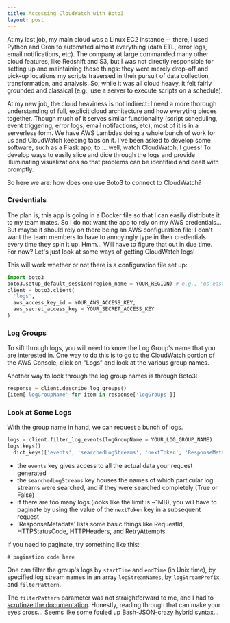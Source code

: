 ```yaml
---
title: Accessing CloudWatch with Boto3
layout: post
---
```


At my last job, my main cloud was a Linux EC2 instance -- there, I used Python and Cron to automated almost everything
(data ETL, error logs, email notifications, etc).  The company at large commanded many other cloud features, like Redshift and S3, 
but I was not directly responsible for setting up and maintaining those things: they were merely drop-off and pick-up locations
my scripts traversed in their pursuit of data collection, transformation, and analysis.  So, while it was all cloud heavy, 
it felt fairly grounded and classical (e.g., use a server to execute scripts on a schedule).

At my new job, the cloud heaviness is not indirect: I need a more thorough understanding of full, explicit cloud 
architecture and how everyting pieces together.  Though much of it serves similar functionality (script scheduling, 
event triggering, error logs, email notifactions, etc), most of it is in a serverless form.  We have AWS Lambdas doing
a whole bunch of work for us and CloudWatch keeping tabs on it.  I've been asked to develop some software, such as
a Flask app, to ... well, watch CloudWatch, I guess!  To develop ways to easily slice and dice through the logs and provide
illuminating visualizations so that problems can be identified and dealt with promptly.

So here we are: how does one use Boto3 to connect to CloudWatch?

### Credentials
The plan is, this app is going in a Docker file so that I can easily distribute it to my team mates.  So I
do not want the app to rely on my AWS credentials...  But maybe it should rely on there being an AWS 
configuration file: I don't want the team members to have to annoyingly type in their credentials every time
they spin it up.  Hmm... Will have to figure that out in due time.  For now?  Let's just look at
some ways of getting CloudWatch logs!

This will work whether or not there is a configuration file set up:
```python
import boto3
boto3.setup_default_session(region_name = YOUR_REGION) # e.g., 'us-east-1'
client = boto3.client(
  'logs',
  aws_access_key_id = YOUR_AWS_ACCESS_KEY,
  aws_secret_access_key = YOUR_SECRET_ACCESS_KEY
)
```

### Log Groups 
To sift through logs, you will need to know the Log Group's name that you are interested in.  One way 
to do this is to go to the CloudWatch portion of the AWS Console, click on "Logs" and look at the various group names.

Another way to look through the log group names is through Boto3:
```python
response = client.describe_log_groups()
[item['logGroupName' for item in response['logGroups']]
```


### Look at Some Logs
With the group name in hand, we can request a bunch of logs.

```python
logs = client.filter_log_events(logGroupName = YOUR_LOG_GROUP_NAME)
logs.keys()
  dict_keys(['events', 'searchedLogStreams', 'nextToken', 'ResponseMetadata'])
```

* the  `events` key gives access to all the actual data your request generated
* the `searchedLogStreams` key houses the names of which particular log streams were searched, and if they were searched completely (True or False) 
* if there are too many logs (looks like the limit is ~1MB), you will have to paginate by using the value of the `nextToken` key in a subsequent request
* 'ResponseMetadata' lists some basic things like RequestId, HTTPStatusCode, HTTPHeaders, and RetryAttempts

If you need to paginate, try something like this:
```
# pagination code here
```

One can filter the group's logs by `startTime` and `endTime` (in Unix time), by specified log stream names in an 
array `logStreamNames`, by `logStreamPrefix`, and `filterPattern`.

The `filterPattern` parameter was not straightforward to me, and I had to [scrutinze the documentation](https://docs.aws.amazon.com/AmazonCloudWatch/latest/logs/FilterAndPatternSyntax.html). Honestly, reading through
that can make your eyes cross... Seems like some fouled up Bash-JSON-crazy hybrid syntax...  
